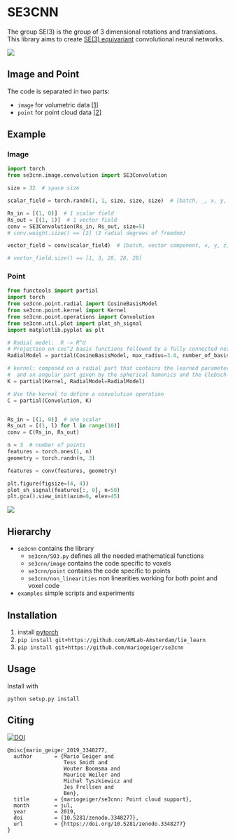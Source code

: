 # SE3CNN
The group SE(3) is the group of 3 dimensional rotations and translations.
This library aims to create [SE(3) equivariant](https://youtu.be/ENLJACPHSEA) convolutional neural networks.

![](https://user-images.githubusercontent.com/333780/63736480-135b8700-c838-11e9-873f-2d65c67b98df.gif)

## Image and Point
The code is separated in two parts:
- `image` for volumetric data [[1]](https://arxiv.org/abs/1807.02547)
- `point` for point cloud data [[2]](https://arxiv.org/abs/1802.08219)

## Example
### Image
```python
import torch
from se3cnn.image.convolution import SE3Convolution

size = 32  # space size

scalar_field = torch.randn(1, 1, size, size, size)  # [batch, _, x, y, z]

Rs_in = [(1, 0)]  # 1 scalar field
Rs_out = [(1, 1)]  # 1 vector field
conv = SE3Convolution(Rs_in, Rs_out, size=5)
# conv.weight.size() == [2] (2 radial degrees of freedom)

vector_field = conv(scalar_field)  # [batch, vector component, x, y, z]

# vector_field.size() == [1, 3, 28, 28, 28]
```
### Point
```python
from functools import partial
import torch
from se3cnn.point.radial import CosineBasisModel
from se3cnn.point.kernel import Kernel
from se3cnn.point.operations import Convolution
from se3cnn.util.plot import plot_sh_signal
import matplotlib.pyplot as plt

# Radial model:  R -> R^d
# Projection on cos^2 basis functions followed by a fully connected network
RadialModel = partial(CosineBasisModel, max_radius=3.0, number_of_basis=3, h=100, L=1, act=torch.relu)

# kernel: composed on a radial part that contains the learned parameters
#  and an angular part given by the spherical hamonics and the Clebsch-Gordan coefficients
K = partial(Kernel, RadialModel=RadialModel)

# Use the kernel to define a convolution operation
C = partial(Convolution, K)


Rs_in = [(1, 0)]  # one scalar
Rs_out = [(1, l) for l in range(10)]
conv = C(Rs_in, Rs_out)

n = 3  # number of points
features = torch.ones(1, n)
geometry = torch.randn(n, 3)

features = conv(features, geometry)

plt.figure(figsize=(4, 4))
plot_sh_signal(features[:, 0], n=50)
plt.gca().view_init(azim=0, elev=45)
```
![](https://user-images.githubusercontent.com/333780/61739910-43e46880-ad42-11e9-97d6-ecbe71affd2e.png)

## Hierarchy

- `se3cnn` contains the library
  - `se3cnn/SO3.py` defines all the needed mathematical functions
  - `se3cnn/image` contains the code specific to voxels
  - `se3cnn/point` contains the code specific to points
  - `se3cnn/non_linearities` non linearities working for both point and voxel code
- `examples` simple scripts and experiments

## Installation

1. install [pytorch](https://pytorch.org)
2. `pip install git+https://github.com/AMLab-Amsterdam/lie_learn`
3. `pip install git+https://github.com/mariogeiger/se3cnn`

## Usage

Install with
```
python setup.py install
```

## Citing
[![DOI](https://zenodo.org/badge/116704656.svg)](https://zenodo.org/badge/latestdoi/116704656)

```
@misc{mario_geiger_2019_3348277,
  author       = {Mario Geiger and
                  Tess Smidt and
                  Wouter Boomsma and
                  Maurice Weiler and
                  Michał Tyszkiewicz and
                  Jes Frellsen and
                  Ben},
  title        = {mariogeiger/se3cnn: Point cloud support},
  month        = jul,
  year         = 2019,
  doi          = {10.5281/zenodo.3348277},
  url          = {https://doi.org/10.5281/zenodo.3348277}
}
```
